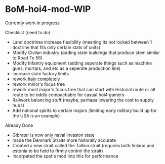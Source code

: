 # BoM-hoi4-mod-WIP
Currently work in progress

Checklist (need to do)
   
* Land doctrines increase flexibility (meaning its not locked between 1 doctrine that fits only certain stats of units)
* Modify Civilan industry (adding state buildings that produce steel similar to Road To 56)
* Modify Infantry equipment (adding seperate things such as machine guns, mortars, and etc as a seperate production line)
* increase state factory limits 
* rework italy completely
* rework minor's focus tree
* rework most major's focus tree that can start with Historial route or alt route to be oddly compactiable for casual hoi4 gamers
* Railwork balancing stuff (maybe, perhaps lowering the cost to supply hubs)
* Add national spirits to certain majors (limiting early military build up for the USA is an example)

Already Done
* Gibratar is now only naval invasion state
* made the Denmark Straits more historally accurate
* Created a new strait called the Tallinn strait (requires both finland and estonia to be held to firmly control the strait)
* Incorpated the spot's mod into this for performance 

